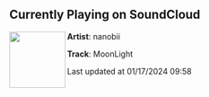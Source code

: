 ## Currently Playing on SoundCloud

[<img align="left" width="100" src="https://i1.sndcdn.com/artworks-eiGMTj4dv4MY-0-t500x500.jpg">](https://soundcloud.com/nanobii/moonlight)

**Artist**: nanobii 

**Track**: MoonLight

Last updated at 01/17/2024 09:58
